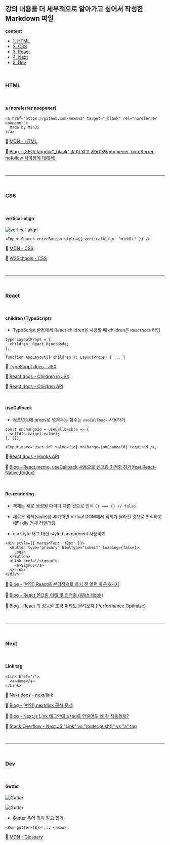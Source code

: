 ## 강의 내용을 더 세부적으로 알아가고 싶어서 작성한 Markdown 파일

**content**

- [1. HTML](https://github.com/mnxmnz/Twitter-Clone-Frontend/blob/main/docs/content.md#html)
- [2. CSS](https://github.com/mnxmnz/Twitter-Clone-Frontend/blob/main/docs/content.md#css)
- [3. React](https://github.com/mnxmnz/Twitter-Clone-Frontend/blob/main/docs/content.md#react)
- [4. Next](https://github.com/mnxmnz/Twitter-Clone-Frontend/blob/main/docs/content.md#next)
- [5. Dev](https://github.com/mnxmnz/Twitter-Clone-Frontend/blob/main/docs/content.md#dev)

<br />

### HTML

<br />

#### a (noreferrer noopener)

```tsx
<a href="https://github.com/mnxmnz" target="_blank" rel="noreferrer noopener">
  Made by MinJi
</a>
```

📄 [MDN - HTML](https://developer.mozilla.org/ko/docs/Web/HTML/Element/a)

📄 [Blog - [SEO] target="\_blank" 좀 더 알고 사용하자(noopener, norefferrer, nofollow 차이점에 대해서)](https://webruden.tistory.com/262)

<br />
<hr />
<br />

### CSS

<br />

#### vertical-align

![vertical-align](https://bitsofco.de/content/images/2015/12/Group-1.png)

```tsx
<Input.Search enterButton style={{ verticalAlign: 'middle' }} />
```

📄 [MDN - CSS](https://developer.mozilla.org/ko/docs/Web/CSS/vertical-align)

📄 [W3Schools - CSS](https://www.w3schools.com/cssref/pr_pos_vertical-align.asp)

<br />
<hr />
<br />

### React

<br />

#### children (TypeScript)

- TypeScript 환경에서 React children을 사용할 때 children은 `ReactNode` 타입

```tsx
type LayoutProps = {
  children: React.ReactNode;
};

function AppLayout({ children }: LayoutProps) { ... }
```

📄 [TypeScript docs - JSX](https://www.typescriptlang.org/ko/docs/handbook/jsx.html)

📄 [React docs - Children in JSX](https://ko.reactjs.org/docs/jsx-in-depth.html#children-in-jsx)

📄 [React docs - Children API](https://ko.reactjs.org/docs/react-api.html#reactchildren)

<br />

#### useCallback

- 컴포넌트에 props로 넘겨주는 함수는 `useCallback` 사용하기

```tsx
const onChangeId = useCallback(e => {
  setId(e.target.value);
}, []);

<Input name="user-id" value={id} onChange={onChangeId} required />;
```

📄 [React docs - Hooks API](https://ko.reactjs.org/docs/hooks-reference.html#usecallback)

📄 [Blog - React.memo, useCallback 사용으로 렌더링 최적화 하기(feat.React-Native,Redux)](https://velog.io/@shin6403/React.memo-useCallback-사용으로-렌더링-최적화-하기feat.React-NativeRedux)

<br />

#### Re-rendering

- 객체는 새로 생성될 때마다 다른 것으로 인식 `{} === {} // false`

- 새로운 객체(style)를 추가하면 Virtual DOM에서 객체가 달라진 것으로 인식하고 해당 div 전체 리렌더링

- div style 태그 대신 styled component 사용하기

```tsx
<div style={{ marginTop: '10px' }}>
  <Button type="primary" htmlType="submit" loading={false}>
    Login
  </Button>
  <Link href="/signup">
    <a>Signup</a>
  </Link>
</div>
```

📄 [Blog - [번역] React를 본격적으로 하기 전 알면 좋은 6가지](https://jaeyeophan.github.io/2018/01/02/React-tips-for-beginners/)

📄 [Blog - React 렌더링 이해 및 최적화 (With Hook)](https://medium.com/vingle-tech-blog/react-%EB%A0%8C%EB%8D%94%EB%A7%81-%EC%9D%B4%ED%95%B4%ED%95%98%EA%B8%B0-f255d6569849)

📄 [Blog - React 의 성능을 조금 이라도 올려보자 (Performance Optimize)](https://pks2974.medium.com/react-%EC%9D%98-%EC%84%B1%EB%8A%A5%EC%9D%84-%EC%A1%B0%EA%B8%88-%EC%9D%B4%EB%9D%BC%EB%8F%84-%EC%98%AC%EB%A0%A4%EB%B3%B4%EC%9E%90-performance-optimize-f1a51b8c406c)

<br />
<hr />
<br />

### Next

<br />

#### Link tag

```tsx
<Link href="/">
  <a>Home</a>
</Link>
```

📄 [Next docs - next/link](https://nextjs.org/docs/api-reference/next/link)

📄 [Blog - [번역] next/link 공식 문서](https://crong-dev.tistory.com/50)

📄 [Blog - Next.js Link 태그안에 a tag를 안넣어도 왜 잘 작동될까?](https://uchanlee.dev/nextjs/Why-using-a-tag-in-nextjs-Link/)

📄 [Stack Overflow - Next.JS "Link" vs "router.push()" vs "a" tag](https://stackoverflow.com/questions/65086108/next-js-link-vs-router-push-vs-a-tag)

<br />
<hr />
<br />

### Dev

<br />

#### Gutter

![Gutter](https://encrypted-tbn0.gstatic.com/images?q=tbn:ANd9GcRQjklenrQEIc2uz5DfXlLXE5hQ4n2_EBddIA&usqp=CAU)

![Gutter](https://encrypted-tbn0.gstatic.com/images?q=tbn:ANd9GcSqY4ZHkGhmXhY0ONelqJJKoxVEqjzqflxJdw&usqp=CAU)

- Gutter 용어 의미 알고 있기

```tsx
<Row gutter={8}> ... </Row>
```

📄 [MDN - Glossary](https://developer.mozilla.org/en-US/docs/Glossary/Gutters)
